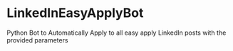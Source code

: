 # LinkedInEasyApplyBot
Python Bot to Automatically Apply to all easy apply LinkedIn posts with the provided parameters
